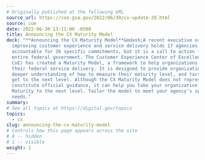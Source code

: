 ```yaml
---
# Originally published at the following URL
source_url: https://coe.gsa.gov/2022/06/30/cx-update-20.html
source: coe
date: 2022-06-30 13:11:00 -0500
title: Announcing the CX Maturity Model
deck: "**Announcing the CX Maturity Model**&mdash;A recent executive order on
  improving customer experience and service delivery holds 17 agencies
  accountable for 36 specific commitments, but it is a call to action for the
  entire federal government. The Customer Experience Center of Excellence (CX
  CoE) has created a Maturity Model, a framework to help organizations transform
  their federal service delivery. It is designed to provide organizations with a
  deeper understanding of how to measure their maturity level, and tactics to
  get to the next level. Although the CX Maturity Model does not represent or
  constitute official guidance, it can help you take your organization’s CX
  Maturity to the next level. Tailor the model to meet your agency’s specific
  needs."
summary: 
# See all topics at https://digital.gov/topics
topics:
  - cx
slug: announcing-the-cx-maturity-model
# Controls how this page appears across the site
# 0 -- hidden
# 1 -- visible
weight: 1
---
```

